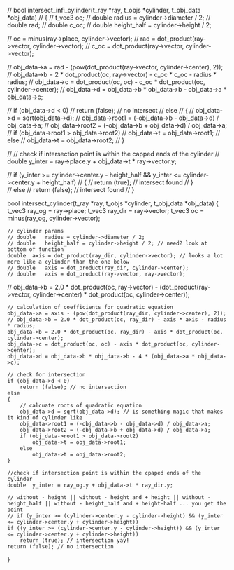 // bool	intersect_infi_cylinder(t_ray *ray, t_objs *cylinder, t_obj_data *obj_data)
// {
// 	t_vec3	oc;
// 	double	radius = cylinder->diameter / 2;
// 	double	rad;
// 	double	c_oc;
// 	double	height_half = cylinder->height / 2;

// 	oc = minus(ray->place, cylinder->vector);
// 	rad = dot_product(ray->vector, cylinder->vector);
// 	c_oc = dot_product(ray->vector, cylinder->vector);

// 	obj_data->a = rad - (pow(dot_product(ray->vector, cylinder->center), 2));
// 	obj_data->b = 2 * dot_product(oc, ray->vector) - c_oc * c_oc - radius * radius;
// 	obj_data->c = dot_product(oc, oc) - c_oc * dot_product(oc, cylinder->center);
// 	obj_data->d = obj_data->b * obj_data->b - obj_data->a * obj_data->c;

// 	if (obj_data->d < 0)
// 		return (false); // no intersect
// 	else
// 	{
// 		obj_data->d = sqrt(obj_data->d);
// 		obj_data->root1 = (-obj_data->b - obj_data->d) / obj_data->a;
// 		obj_data->root2 = (-obj_data->b + obj_data->d) / obj_data->a;
// 		if (obj_data->root1 > obj_data->root2)
// 			obj_data->t = obj_data->root1;
// 		else
// 			obj_data->t = obj_data->root2;
// 	}

// 	// check if intersection point is within the capped ends of the cylinder
// 	double	y_inter = ray->place.y + obj_data->t * ray->vector.y;

// 	if (y_inter >= cylinder->center.y - height_half && y_inter <= cylinder->center.y + height_half)
// 	{
// 		return (true); // intersect found
// 	}	
// 	else
// 		return (false); // intersect found
// }

bool	intersect_cylinder(t_ray *ray, t_objs *cylinder, t_obj_data *obj_data)
{
	t_vec3	ray_og = ray->place;
	t_vec3	ray_dir = ray->vector;
	t_vec3	oc = minus(ray_og, cylinder->vector);
	
	// cylinder params
	// double	radius = cylinder->diameter / 2;
	// double	height_half = cylinder->height / 2; // need? look at bottom of function
	double	axis = dot_product(ray_dir, cylinder->vector); // looks a lot more like a cylinder than the one below
	// double	axis = dot_product(ray_dir, cylinder->center);
	// double	axis = dot_product(ray->vector, ray->vector);

// 	obj_data->b = 2.0 * dot_product(oc, ray->vector) - (dot_product(ray->vector, cylinder->center) * dot_product(oc, cylinder->center));

	// calculation of coefficients for quadratic equation
	obj_data->a = axis - (pow(dot_product(ray_dir, cylinder->center), 2));
	// obj_data->b = 2.0 * dot_product(oc, ray_dir) - axis * axis - radius * radius;
	obj_data->b = 2.0 * dot_product(oc, ray_dir) - axis * dot_product(oc, cylinder->center);
	obj_data->c = dot_product(oc, oc) - axis * dot_product(oc, cylinder->center);
	obj_data->d = obj_data->b * obj_data->b - 4 * (obj_data->a * obj_data->c);

	// check for intersection
	if (obj_data->d < 0)
		return (false); // no intersection
	else
	{
		// calcuate roots of quadratic equation
		obj_data->d = sqrt(obj_data->d); // is something magic that makes it kind of cylinder like
		obj_data->root1 = (-obj_data->b - obj_data->d) / obj_data->a;
		obj_data->root2 = (-obj_data->b + obj_data->d) / obj_data->a;
		if (obj_data->root1 > obj_data->root2)
			obj_data->t = obj_data->root1;
		else
			obj_data->t = obj_data->root2;
	}
	
	//check if intersection point is within the cpaped ends of the cylinder
	double	y_inter = ray_og.y + obj_data->t * ray_dir.y;

	// without - height || without - height and + height || without - height_half || without - height_half and + height-half ... you get the point
	// if (y_inter >= (cylinder->center.y - cylinder->height) && (y_inter <= cylinder->center.y + cylinder->height))
	if ((y_inter >= (cylinder->center.y - cylinder->height)) && (y_inter <= cylinder->center.y + cylinder->height))
		return (true); // intersection yay!
	return (false); // no intersection
}